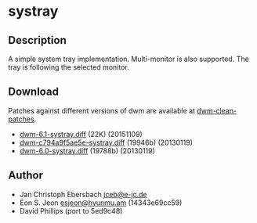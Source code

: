 systray
=======

Description
-----------
A simple system tray implementation. Multi-monitor is also supported. The tray
is following the selected monitor.

Download
--------
Patches against different versions of dwm are available at
[dwm-clean-patches](https://github.com/jceb/dwm-clean-patches).

 * [dwm-6.1-systray.diff](dwm-6.1-systray.diff) (22K) (20151109)
 * [dwm-c794a9f5ae5e-systray.diff](dwm-c794a9f5ae5e-systray.diff) (19946b) (20130119)
 * [dwm-6.0-systray.diff](dwm-6.0-systray.diff) (19788b) (20130119)

Author
------
 * Jan Christoph Ebersbach <jceb@e-jc.de>
 * Eon S. Jeon <esjeon@hyunmu.am> (14343e69cc59)
 * David Phillips (port to 5ed9c48)
